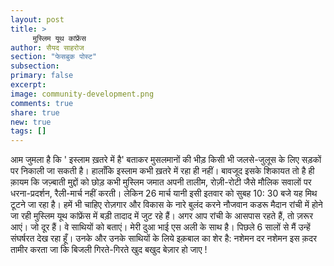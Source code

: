 ```yaml
---
layout: post
title: >
     मुस्लिम यूथ कांफ्रेंस
author: सैयद साहरोज
section: "फेसबुक पोस्ट"
subsection:
primary: false
excerpt:
image: community-development.png
comments: true
share: true
new: true
tags: []
---
```


आम जुमला है कि ' इस्लाम ख़तरे में है' बताकर मुसलमानों की भीड़ किसी भी जलसे-जुलूस के लिए सड़कों पर निकाली जा सकती है। हालाँकि इस्लाम कभी ख़तरे में रहा ही नहीं। बावजूद इसके शिकायत तो है ही क़ायम कि जज़्बाती मुद्दों को छोड़ कभी मुस्लिम जमात अपनी तालीम, रोज़ी-रोटी जैसे मौलिक सवालों पर धरना-प्रदर्शन, रैली-मार्च नहीं करती। लेकिन 26 मार्च यानी इसी इतवार को सुबह 10: 30 बजे यह मिथ टूटने जा रहा है। हमें भी चाहिए रोज़गार और विकास के नारे बुलंद करने नौजवान कडरू मैदान रांची में होने जा रही मुस्लिम यूथ कांफ्रेंस में बड़ी तादाद में जुट रहे हैं। अगर आप रांची के आसपास रहते हैं, तो ज़रूर आएं। जो दूर हैं। वे साथियों को बताएं। मेरी दुआ भाई एस अली के साथ है। पिछले 6 सालों से मैं उन्हें संघर्षरत देख रहा हूँ। उनके और उनके साथियों के लिये इक़बाल का शेर है:
नशेमन दर नशेमन इस क़दर तामीर करता जा
कि बिजली गिरते-गिरते खुद बखुद बेज़ार हो जाए !